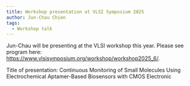 ```yaml
---
title: Workshop presentation at VLSI Symposium 2025
author: Jun-Chau Chien
tags:    
  - Workshop talk
---
```

Jun-Chau will be presenting at the VLSI workshop this year. Please see program here: https://www.vlsisymposium.org/workshop/workshop2025_6/.

Title of presentation: Continuous Monitoring of Small Molecules Using Electrochemical Aptamer-Based Biosensors with CMOS Electronic
